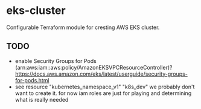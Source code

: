 # eks-cluster

Configurable Terraform module for cresting AWS EKS cluster.

## TODO

* enable Security Groups for Pods (arn:aws:iam::aws:policy/AmazonEKSVPCResourceController)? https://docs.aws.amazon.com/eks/latest/userguide/security-groups-for-pods.html
* see resource "kubernetes_namespace_v1" "k8s_dev"  we probably don't want to create it. for now iam roles are just for playing and determining what is really needed